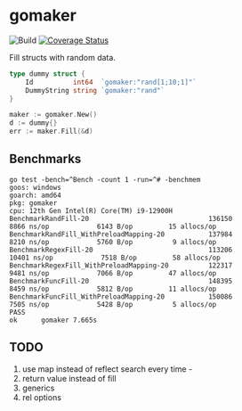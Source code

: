 # gomaker
![Build](https://github.com/mladensavic94/gomaker/actions/workflows/go.yml/badge.svg)
[![Coverage Status](https://coveralls.io/repos/github/mladensavic94/gomaker/badge.svg?branch=main)](https://coveralls.io/github/mladensavic94/gomaker?branch=main)

Fill structs with random data.

```go
type dummy struct {
    Id          int64  `gomaker:"rand[1;10;1]"`
    DummyString string `gomaker:"rand"`
}

maker := gomaker.New()
d := dummy{}
err := maker.Fill(&d)
```

## Benchmarks
```shell
go test -bench=^Bench -count 1 -run=^# -benchmem
goos: windows
goarch: amd64
pkg: gomaker
cpu: 12th Gen Intel(R) Core(TM) i9-12900H
BenchmarkRandFill-20                              136150              8866 ns/op            6143 B/op         15 allocs/op
BenchmarkRandFill_WithPreloadMapping-20           137984              8210 ns/op            5760 B/op          9 allocs/op
BenchmarkRegexFill-20                             113206             10401 ns/op            7518 B/op         58 allocs/op
BenchmarkRegexFill_WithPreloadMapping-20          122317              9481 ns/op            7066 B/op         47 allocs/op
BenchmarkFuncFill-20                              148395              8459 ns/op            5812 B/op         11 allocs/op
BenchmarkFuncFill_WithPreloadMapping-20           150086              7505 ns/op            5428 B/op          5 allocs/op
PASS
ok      gomaker 7.665s
```

## TODO
1. use map instead of reflect search every time -
2. return value instead of fill
3. generics
4. rel options